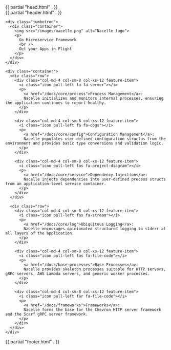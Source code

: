 <!DOCTYPE html>

<html lang="en">
{{ partial "head.html" . }}

<body>
  <div id="site-wrapper" class="landing">
    {{ partial "header.html" . }}

    <div class="jumbotron">
      <div class="container">
        <img src="/images/nacelle.png" alt="Nacelle logo">
        <p>
          Go Microservice Framework
          <br />
          Get your Apps in Flight
        </p>
      </div>
    </div>

    <div class="container">
      <div class="row">
        <div class="col-md-4 col-sm-8 col-xs-12 feature-item">
          <i class="icon pull-left fa fa-server"></i>
          <p>
            <a href="/docs/core/process">Process Management</a>:
            Nacelle initializes and monitors internal processes, ensuring the application continues to report healthy.
          </p>
        </div>

        <div class="col-md-4 col-sm-8 col-xs-12 feature-item">
          <i class="icon pull-left fa fa-cogs"></i>
          <p>
            <a href="/docs/core/config">Configuration Management</a>:
            Nacelle populates user-defined configuration structus from the environment and provides basic type conversions and validation logic.
          </p>
        </div>

        <div class="col-md-4 col-sm-8 col-xs-12 feature-item">
          <i class="icon pull-left fas fa-project-diagram"></i>
          <p>
            <a href="/docs/core/service">Dependency Injection</a>:
            Nacelle injects dependencies into user-defined process structs from an application-level service container.
          </p>
        </div>
      </div>

      <div class="row">
        <div class="col-md-4 col-sm-8 col-xs-12 feature-item">
          <i class="icon pull-left fas fa-stream"></i>
          <p>
            <a href="/docs/core/log">Ubiquitous Logging</a>:
            Nacelle encourages opinionated structured logging to stderr at all layers of the application.
          </p>
        </div>

        <div class="col-md-4 col-sm-8 col-xs-12 feature-item">
          <i class="icon pull-left fas fa-file-code"></i>
          <p>
            <a href="/docs/base-processes">Base Processes</a>:
            Nacelle provides skeleton processes suitable for HTTP servers, gRPC servers, AWS Lambda servers, and generic worker processes.
          </p>
        </div>

        <div class="col-md-4 col-sm-8 col-xs-12 feature-item">
          <i class="icon pull-left far fa-file-code"></i>
          <p>
            <a href="/docs/frameworks">Frameworks</a>:
            Nacelle forms the base for the Chevron HTTP server framework and the Scarf gRPC server framework.
          </p>
        </div>
      </div>
    </div>
  </div>

  {{ partial "footer.html" . }}
</body>
</html>
